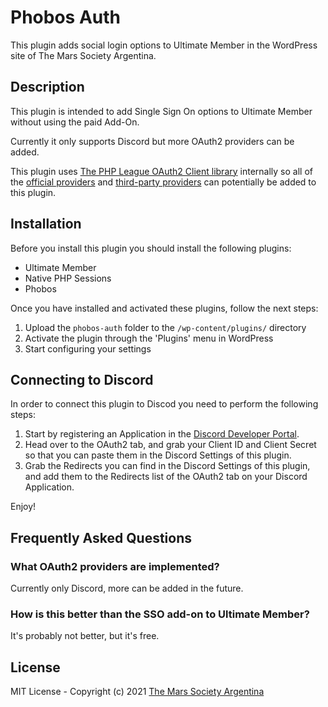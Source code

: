 # Phobos Auth

This plugin adds social login options to Ultimate Member in the WordPress site of The Mars Society Argentina.

## Description

This plugin is intended to add Single Sign On options to Ultimate Member without using the paid Add-On.

Currently it only supports Discord but more OAuth2 providers can be added.

This plugin uses [The PHP League OAuth2 Client library](https://oauth2-client.thephpleague.com/) internally so all of the [official providers](https://oauth2-client.thephpleague.com/providers/league/) and [third-party providers](https://oauth2-client.thephpleague.com/providers/thirdparty/) can potentially be added to this plugin.

## Installation

Before you install this plugin you should install the following plugins:
* Ultimate Member
* Native PHP Sessions
* Phobos

Once you have installed and activated these plugins, follow the next steps:
1. Upload the `phobos-auth` folder to the `/wp-content/plugins/` directory
2. Activate the plugin through the 'Plugins' menu in WordPress
3. Start configuring your settings

## Connecting to Discord

In order to connect this plugin to Discod you need to perform the following steps:

1. Start by registering an Application in the [Discord Developer Portal](https://discord.com/developers/applications).
2. Head over to the OAuth2 tab, and grab your Client ID and Client Secret so that you can paste them in the Discord Settings of this plugin.
3. Grab the Redirects you can find in the Discord Settings of this plugin, and add them to the Redirects list of the OAuth2 tab on your Discord Application.

Enjoy!

## Frequently Asked Questions

### What OAuth2 providers are implemented?

Currently only Discord, more can be added in the future.

### How is this better than the SSO add-on to Ultimate Member?

It's probably not better, but it's free.

## License

MIT License - Copyright (c) 2021 [The Mars Society Argentina](https://tmsa.ar)

